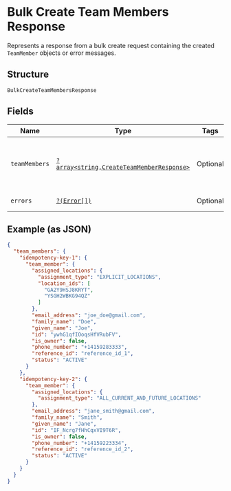 
# Bulk Create Team Members Response

Represents a response from a bulk create request containing the created `TeamMember` objects or error messages.

## Structure

`BulkCreateTeamMembersResponse`

## Fields

| Name | Type | Tags | Description | Getter | Setter |
|  --- | --- | --- | --- | --- | --- |
| `teamMembers` | [`?array<string,CreateTeamMemberResponse>`](../../doc/models/create-team-member-response.md) | Optional | The successfully created `TeamMember` objects. Each key is the `idempotency_key` that maps to the `CreateTeamMemberRequest`. | getTeamMembers(): ?array | setTeamMembers(?array teamMembers): void |
| `errors` | [`?(Error[])`](../../doc/models/error.md) | Optional | The errors that occurred during the request. | getErrors(): ?array | setErrors(?array errors): void |

## Example (as JSON)

```json
{
  "team_members": {
    "idempotency-key-1": {
      "team_member": {
        "assigned_locations": {
          "assignment_type": "EXPLICIT_LOCATIONS",
          "location_ids": [
            "GA2Y9HSJ8KRYT",
            "YSGH2WBKG94QZ"
          ]
        },
        "email_address": "joe_doe@gmail.com",
        "family_name": "Doe",
        "given_name": "Joe",
        "id": "ywhG1qfIOoqsHfVRubFV",
        "is_owner": false,
        "phone_number": "+14159283333",
        "reference_id": "reference_id_1",
        "status": "ACTIVE"
      }
    },
    "idempotency-key-2": {
      "team_member": {
        "assigned_locations": {
          "assignment_type": "ALL_CURRENT_AND_FUTURE_LOCATIONS"
        },
        "email_address": "jane_smith@gmail.com",
        "family_name": "Smith",
        "given_name": "Jane",
        "id": "IF_Ncrg7fHhCqxVI9T6R",
        "is_owner": false,
        "phone_number": "+14159223334",
        "reference_id": "reference_id_2",
        "status": "ACTIVE"
      }
    }
  }
}
```

